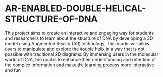 # AR-ENABLED-DOUBLE-HELICAL-STRUCTURE-OF-DNA
This project aims to create an interactive and engaging way for students and researchers to learn about the structure of DNA by developing a 3D model using Augmented Reality (AR) technology. This model will allow users to manipulate and explore the double helix in a way that is not possible with traditional 2D diagrams. By immersing users in the molecular world of DNA, the goal is to enhance their understanding and retention of the complex information and make the learning process more interactive and fun
